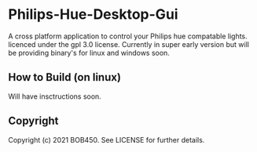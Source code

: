# Philips-Hue-Desktop-Gui

A cross platform application to control your Philips hue compatable lights.
licenced under the gpl 3.0 license. Currently in super early version but will be providing binary's for linux and windows soon.

## How to Build (on linux)

Will have insctructions soon.

## Copyright

Copyright (c) 2021 BOB450. See LICENSE for further details.
